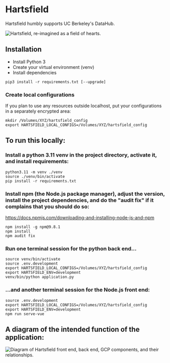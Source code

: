 # Hartsfield

Hartsfield humbly supports UC Berkeley's DataHub.

![Hartsfield, re-imagined as a field of hearts.](src/assets/hEartsfield.png)

## Installation

* Install Python 3
* Create your virtual environment (venv)
* Install dependencies

```
pip3 install -r requirements.txt [--upgrade]
```


### Create local configurations

If you plan to use any resources outside localhost, put your configurations in a separately encrypted area:

```
mkdir /Volumes/XYZ/hartsfield_config
export HARTSFIELD_LOCAL_CONFIGS=/Volumes/XYZ/hartsfield_config
```

## To run this locally:

### Install a python 3.11 venv in the project directory, activate it, and install requirements:

```
python3.11 -m venv ./venv
source ./venv/bin/activate
pip install -r requirements.txt
```

### Install npm (the Node.js package manager), adjust the version, install the project dependencies, and do the "audit fix" if it complains that you should do so:

https://docs.npmjs.com/downloading-and-installing-node-js-and-npm

```
npm install -g npm@9.8.1
npm install
npm audit fix
```

### Run one terminal session for the python back end...

```
source venv/bin/activate
source .env.development
export HARTSFIELD_LOCAL_CONFIGS=/Volumes/XYZ/hartsfield_config
export HARTSFIELD_ENV=development
venv/bin/python application.py
```
### ...and another terminal session for the Node.js front end:
```
source .env.development
export HARTSFIELD_LOCAL_CONFIGS=/Volumes/XYZ/hartsfield_config
export HARTSFIELD_ENV=development
npm run serve-vue
```


## A diagram of the intended function of the application:

![Diagram of Hartsfield front end, back end, GCP components, and their relationships.](src/assets/2023-10-03_Hartsfield_diagram.png)
